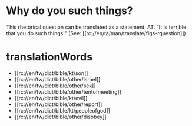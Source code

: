 # Why do you such things?

This rhetorical question can be translated as a statement. AT: "It is terrible that you do such things!" (See: [[rc://en/ta/man/translate/figs-rquestion]])

# translationWords

* [[rc://en/tw/dict/bible/kt/son]]
* [[rc://en/tw/dict/bible/other/israel]]
* [[rc://en/tw/dict/bible/other/sex]]
* [[rc://en/tw/dict/bible/other/tentofmeeting]]
* [[rc://en/tw/dict/bible/kt/evil]]
* [[rc://en/tw/dict/bible/other/report]]
* [[rc://en/tw/dict/bible/kt/peopleofgod]]
* [[rc://en/tw/dict/bible/other/disobey]]